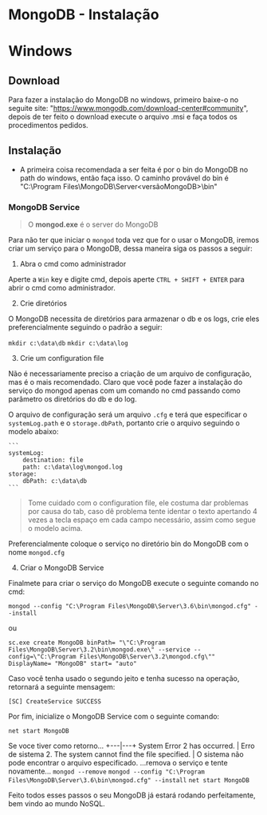 # MongoDB - Instalação

# Windows

## Download

Para fazer a instalação do MongoDB no windows, primeiro baixe-o no seguite site: "https://www.mongodb.com/download-center#community",
depois de ter feito o download execute o arquivo .msi e faça todos os procedimentos pedidos.

## Instalação
- A primeira coisa recomendada a ser feita é por o bin do MongoDB no path do windows, então faça isso.
O caminho provável do bin é "C:\Program Files\MongoDB\Server\<versãoMongoDB>\bin"


### MongoDB Service
> O **mongod.exe** é o server do MongoDB


Para não ter que iniciar o ```mongod``` toda vez que for o usar o MongoDB, iremos criar um serviço para o MongoDB, dessa maneira
siga os passos a seguir:

1. Abra o cmd como administrador

  Aperte a ```Win``` key e digite cmd, depois aperte ```CTRL + SHIFT + ENTER``` para abrir o cmd como administrador.


2. Crie diretórios

  O MongoDB necessita de diretórios para armazenar o db e os logs, crie eles preferencialmente seguindo o padrão a seguir:

  ``` mkdir c:\data\db ```
  ``` mkdir c:\data\log ```


3. Crie um configuration file

  Não é necessariamente preciso a criação de um arquivo de configuração, mas é o mais recomendado. Claro que você pode fazer a instalação do
  serviço do mongod apenas com um comando no cmd passando como parâmetro os diretórios do db e do log.

  O arquivo de configuração será um arquivo ```.cfg``` e terá que especificar o ```systemLog.path``` e o ```storage.dbPath```, portanto crie
  o arquivo seguindo o modelo abaixo:

    ```
    systemLog: 
        destination: file 
        path: c:\data\log\mongod.log
    storage:
        dbPath: c:\data\db 
    ```
> Tome cuidado com o configuration file, ele costuma dar problemas por causa do tab, caso dê problema tente identar o texto apertando
4 vezes a tecla espaço em cada campo necessário, assim como segue o modelo acima.

Preferencialmente coloque o serviço no diretório bin do MongoDB com o nome ```mongod.cfg```


4. Criar o MongoDB Service

Finalmete para criar o serviço do MongoDB execute o seguinte comando no cmd:

```
mongod --config "C:\Program Files\MongoDB\Server\3.6\bin\mongod.cfg" --install
```
ou 
```
sc.exe create MongoDB binPath= "\"C:\Program Files\MongoDB\Server\3.2\bin\mongod.exe\" --service --config=\"C:\Program Files\MongoDB\Server\3.2\mongod.cfg\"" DisplayName= "MongoDB" start= "auto"
```

Caso você tenha usado o segundo jeito e tenha sucesso na operação, retornará a seguinte mensagem:

``` [SC] CreateService SUCCESS ```

Por fim, inicialize o MongoDB Service com o seguinte comando:

``` net start MongoDB ```

Se voce tiver como retorno...
+---|---+
System Error 2 has occurred. | Erro de sistema 2.
The system cannot find the file specified. | O sistema não pode encontrar o arquivo especificado.
...remova o serviço e tente novamente...
``` mongod --remove ```
``` mongod --config "C:\Program Files\MongoDB\Server\3.6\bin\mongod.cfg" --install ```
``` net start MongoDB ```






Feito todos esses passos o seu MongoDB já estará rodando perfeitamente, bem vindo ao mundo NoSQL.



